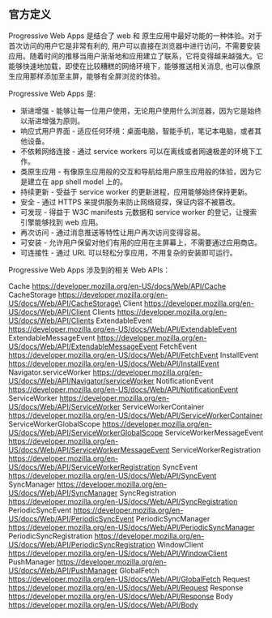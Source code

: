 ## 官方定义

Progressive Web Apps 是结合了 web 和 原生应用中最好功能的一种体验。对于首次访问的用户它是非常有利的, 用户可以直接在浏览器中进行访问，不需要安装应用。随着时间的推移当用户渐渐地和应用建立了联系，它将变得越来越强大。它能够快速地加载，即使在比较糟糕的网络环境下，能够推送相关消息, 也可以像原生应用那样添加至主屏，能够有全屏浏览的体验。



Progressive Web Apps 是:

- 渐进增强 - 能够让每一位用户使用，无论用户使用什么浏览器，因为它是始终以渐进增强为原则。
- 响应式用户界面 - 适应任何环境：桌面电脑，智能手机，笔记本电脑，或者其他设备。
- 不依赖网络连接 - 通过 service workers 可以在离线或者网速极差的环境下工作。
- 类原生应用 - 有像原生应用般的交互和导航给用户原生应用般的体验，因为它是建立在 app shell model 上的。
- 持续更新 - 受益于 service worker 的更新进程，应用能够始终保持更新。
- 安全 - 通过 HTTPS 来提供服务来防止网络窥探，保证内容不被篡改。
- 可发现 - 得益于 W3C manifests 元数据和 service worker 的登记，让搜索引擎能够找到 web 应用。
- 再次访问 - 通过消息推送等特性让用户再次访问变得容易。
- 可安装 - 允许用户保留对他们有用的应用在主屏幕上，不需要通过应用商店。
- 可连接性 - 通过 URL 可以轻松分享应用，不用复杂的安装即可运行。

Progressive Web Apps 涉及到的相关 Web APIs：

Cache  https://developer.mozilla.org/en-US/docs/Web/API/Cache
CacheStorage    https://developer.mozilla.org/en-US/docs/Web/API/CacheStorage\
Client https://developer.mozilla.org/en-US/docs/Web/API/Client
Clients https://developer.mozilla.org/en-US/docs/Web/API/Clients
ExtendableEvent https://developer.mozilla.org/en-US/docs/Web/API/ExtendableEvent
ExtendableMessageEvent https://developer.mozilla.org/en-US/docs/Web/API/ExtendableMessageEvent
FetchEvent https://developer.mozilla.org/en-US/docs/Web/API/FetchEvent
InstallEvent https://developer.mozilla.org/en-US/docs/Web/API/InstallEvent
Navigator.serviceWorker https://developer.mozilla.org/en-US/docs/Web/API/Navigator/serviceWorker
NotificationEvent https://developer.mozilla.org/en-US/docs/Web/API/NotificationEvent
ServiceWorker https://developer.mozilla.org/en-US/docs/Web/API/ServiceWorker
ServiceWorkerContainer https://developer.mozilla.org/en-US/docs/Web/API/ServiceWorkerContainer
ServiceWorkerGlobalScope https://developer.mozilla.org/en-US/docs/Web/API/ServiceWorkerGlobalScope
ServiceWorkerMessageEvent https://developer.mozilla.org/en-US/docs/Web/API/ServiceWorkerMessageEvent
ServiceWorkerRegistration https://developer.mozilla.org/en-US/docs/Web/API/ServiceWorkerRegistration
SyncEvent https://developer.mozilla.org/en-US/docs/Web/API/SyncEvent
SyncManager https://developer.mozilla.org/en-US/docs/Web/API/SyncManager
SyncRegistration https://developer.mozilla.org/en-US/docs/Web/API/SyncRegistration
PeriodicSyncEvent https://developer.mozilla.org/en-US/docs/Web/API/PeriodicSyncEvent
PeriodicSyncManager https://developer.mozilla.org/en-US/docs/Web/API/PeriodicSyncManager
PeriodicSyncRegistration https://developer.mozilla.org/en-US/docs/Web/API/PeriodicSyncRegistration
WindowClient https://developer.mozilla.org/en-US/docs/Web/API/WindowClient
PushManager https://developer.mozilla.org/en-US/docs/Web/API/PushManager
GlobalFetch https://developer.mozilla.org/en-US/docs/Web/API/GlobalFetch
Request https://developer.mozilla.org/en-US/docs/Web/API/Request
Response https://developer.mozilla.org/en-US/docs/Web/API/Response
Body https://developer.mozilla.org/en-US/docs/Web/API/Body
